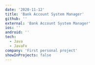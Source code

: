 ```yaml
---
date: '2020-11-12'
title: 'Bank Account System Manager'
github: ''
external: 'Bank Account System Manager'
ios: ''
android: ''
tech:
  - Java
  - JavaFx
company: 'First personal project'
showInProjects: false
---
```

